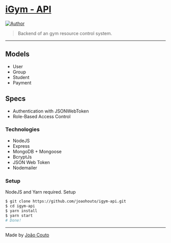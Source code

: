 # <a href="https://github.com/joaohouto/igym-api">iGym - API</a>

[![Author](https://img.shields.io/badge/author-joaohouto-222222)](https://github.com/joaohouto)

> Backend of an gym resource control system.

<hr>

## Models

- User
- Group
- Student
- Payment

## Specs

- Authentication with JSONWebToken
- Role-Based Access Control

### Technologies

- NodeJS
- Express
- MongoDB + Mongoose
- BcryptJs
- JSON Web Token
- Nodemailer

### Setup

NodeJS and Yarn required.
Setup

```bash
$ git clone https://github.com/joaohouto/igym-api.git
$ cd igym-api
$ yarn install
$ yarn start
# Done!
```

<hr>

Made by <a href="https://github.com/joaohouto">João Couto</a>
